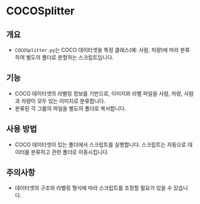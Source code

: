 # COCOSplitter

## 개요
- `COCOSplitter.py`는 COCO 데이터셋을 특정 클래스(예: 사람, 차량)에 따라 분류하여 별도의 폴더로 분할하는 스크립트입니다.

## 기능
- COCO 데이터셋의 라벨링 정보를 기반으로, 이미지와 라벨 파일을 사람, 차량, 사람과 차량이 모두 있는 이미지로 분류합니다.
- 분류된 각 그룹의 파일을 별도의 폴더로 복사합니다.

## 사용 방법
- COCO 데이터셋이 있는 폴더에서 스크립트를 실행합니다. 스크립트는 자동으로 데이터를 분류하고 관련 폴더로 이동시킵니다.

## 주의사항
- 데이터셋의 구조와 라벨링 형식에 따라 스크립트를 조정할 필요가 있을 수 있습니다.
